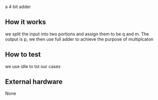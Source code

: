 <!---

This file is used to generate your project datasheet. Please fill in the information below and delete any unused
sections.

You can also include images in this folder and reference them in the markdown. Each image must be less than
512 kb in size, and the combined size of all images must be less than 1 MB.
--> a 4 bit adder

## How it works
we split the input into two portions and assign them to be q and m. The output is p, we then use full adder to achieve the purpose of multiplcaton

## How to test
we use idle to tst our cases

## External hardware

None